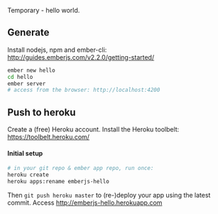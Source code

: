 Temporary - hello world.

## Generate

Install nodejs, npm and ember-cli: http://guides.emberjs.com/v2.2.0/getting-started/

```bash
ember new hello
cd hello
ember server
# access from the browser: http://localhost:4200
```

## Push to heroku

Create a (free) Heroku account.
Install the Heroku toolbelt: https://toolbelt.heroku.com/


#### Initial setup

```bash
# in your git repo & ember app repo, run once:
heroku create
heroku apps:rename emberjs-hello
```

Then `git push heroku master` to (re-)deploy your app using the latest commit.
Access http://emberjs-hello.herokuapp.com

